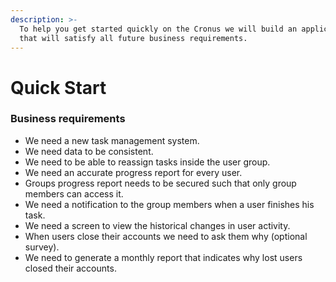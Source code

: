 ```yaml
---
description: >-
  To help you get started quickly on the Cronus we will build an application
  that will satisfy all future business requirements.
---
```


# Quick Start

### Business requirements

* We need a new task management system.
* We need data to be consistent.&#x20;
* We need to be able to reassign tasks inside the user group.&#x20;
* We need an accurate progress report for every user.&#x20;
* Groups progress report needs to be secured such that only group members can access it.&#x20;
* We need a notification to the group members when a user finishes his task.&#x20;
* We need a screen to view the historical changes in user activity.&#x20;
* When users close their accounts we need to ask them why (optional survey).
* We need to generate a monthly report that indicates why lost users closed their accounts.

